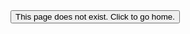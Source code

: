 <html>

<head>
    <link rel="shortcut icon" type="image/x-icon" href="favicon.ico">
    <link rel="stylesheet" href="styles.css">
</head>

<body>
    <button class="redirect" onclick="redirect('')">This page does not exist. Click to go home.</button>
    <script src="script.js"></script>
</body>

</html>
